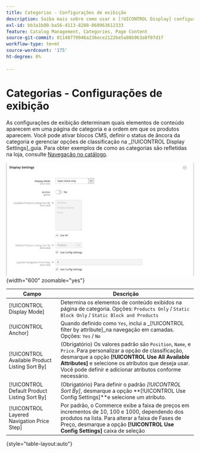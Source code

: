 ```yaml
---
title: Categorias - Configurações de exibição
description: Saiba mais sobre como usar o [!UICONTROL Display] configurações para definir quais elementos de conteúdo aparecem em uma página de categoria e a ordem na qual os produtos aparecem.
exl-id: bb3a1b00-ba56-4113-8208-860963612333
feature: Catalog Management, Categories, Page Content
source-git-commit: 01148770946a236ece2122be5a88b963a0f07d1f
workflow-type: tm+mt
source-wordcount: '175'
ht-degree: 0%

---
```


# Categorias - Configurações de exibição

As configurações de exibição determinam quais elementos de conteúdo aparecem em uma página de categoria e a ordem em que os produtos aparecem. Você pode ativar blocos CMS, definir o status de âncora da categoria e gerenciar opções de classificação na _[!UICONTROL Display Settings]_guia. Para obter exemplos de como as categorias são refletidas na loja, consulte [Navegação no catálogo](navigation.md).

![Configurações de exibição para categorias](./assets/category-display-settings.png){width="600" zoomable="yes"}

| Campo | Descrição |
|--- |--- |
| [!UICONTROL Display Mode] | Determina os elementos de conteúdo exibidos na página de categoria. Opções: `Products Only` / `Static Block Only` / `Static Block and Products` |
| [!UICONTROL Anchor] | Quando definido como `Yes`, inclui a _[!UICONTROL filter by attribute]_na navegação em camadas. Opções: `Yes` / `No` |
| [!UICONTROL Available Product Listing Sort By] | (Obrigatório) Os valores padrão são `Position`, `Name`, e `Price`. Para personalizar a opção de classificação, desmarque a opção **[!UICONTROL Use All Available Attributes]** e selecione os atributos que deseja usar. Você pode definir e adicionar atributos conforme necessário. |
| [!UICONTROL Default Product Listing Sort By] | (Obrigatório) Para definir o padrão _[!UICONTROL Sort By]_, desmarque a opção **[!UICONTROL Use Config Settings]**e selecione um atributo. |
| [!UICONTROL Layered Navigation Price Step] | Por padrão, o Commerce exibe a faixa de preços em incrementos de 10, 100 e 1000, dependendo dos produtos na lista. Para alterar a faixa de Fases de Preço, desmarque a opção **[!UICONTROL Use Config Settings]** caixa de seleção |

{style="table-layout:auto"}

